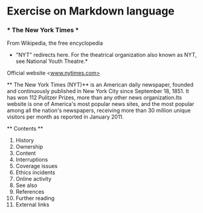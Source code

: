 # Exercise on Markdown language


### * The New York Times *

From Wikipedia, the free encyclopedia

* "NYT" redirects here. For the theatrical organization also known as NYT, see National Youth Theatre.* 

Official website	<www.nytimes.com>

** The New York Times (NYT)**  is an American daily newspaper, founded and continuously published in New York City since September 18, 1851. It has won 112 Pulitzer Prizes, more than any other news organization.Its website is one of America's most popular news sites, and the most popular among all the nation's newspapers, receiving more than 30 million unique visitors per month as reported in January 2011.


** Contents  **
1. History
2. Ownership
3. Content
4. Interruptions
5. Coverage issues
6. Ethics incidents
7. Online activity
8. See also
9. References
10. Further reading
11. External links

